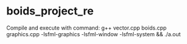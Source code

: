 # boids_project_re
Compile and execute with command:
g++ vector.cpp boids.cpp graphics.cpp -lsfml-graphics -lsfml-window -lsfml-system && ./a.out

